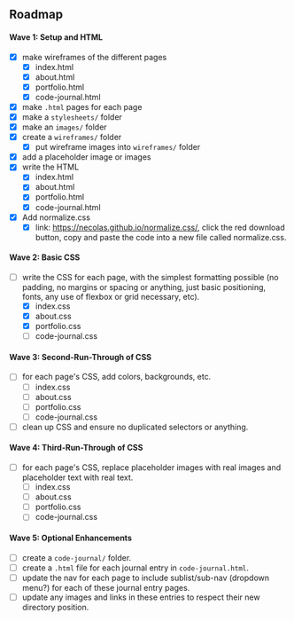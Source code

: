 ## Roadmap

#### Wave 1: Setup and HTML
- [x] make wireframes of the different pages
  - [x] index.html
  - [x] about.html
  - [x] portfolio.html
  - [x] code-journal.html
- [x] make `.html` pages for each page
- [x] make a `stylesheets/` folder
- [x] make an `images/` folder
- [x] create a `wireframes/` folder
  - [x] put wireframe images into `wireframes/` folder
- [x] add a placeholder image or images
- [x] write the HTML
  - [x] index.html
  - [x] about.html
  - [x] portfolio.html
  - [x] code-journal.html
- [x] Add normalize.css
    - [x] link: https://necolas.github.io/normalize.css/, click the red download button, copy and paste the code into a new file called normalize.css.

#### Wave 2: Basic CSS
- [ ] write the CSS for each page, with the simplest formatting possible (no padding, no margins or spacing or anything, just basic positioning, fonts, any use of flexbox or grid necessary, etc).
  - [x] index.css
  - [x] about.css
  - [x] portfolio.css
  - [ ] code-journal.css

#### Wave 3: Second-Run-Through of CSS
- [ ] for each page's CSS, add colors, backgrounds, etc. 
  - [ ] index.css
  - [ ] about.css
  - [ ] portfolio.css
  - [ ] code-journal.css
- [ ] clean up CSS and ensure no duplicated selectors or anything.

#### Wave 4: Third-Run-Through of CSS
- [ ] for each page's CSS, replace placeholder images with real images and placeholder text with real text.
  - [ ] index.css
  - [ ] about.css
  - [ ] portfolio.css
  - [ ] code-journal.css

#### Wave 5: Optional Enhancements
- [ ] create a `code-journal/` folder.
- [ ] create a `.html` file for each journal entry in `code-journal.html`.
- [ ] update the nav for each page to include sublist/sub-nav (dropdown menu?) for each of these journal entry pages.
- [ ] update any images and links in these entries to respect their new directory position.